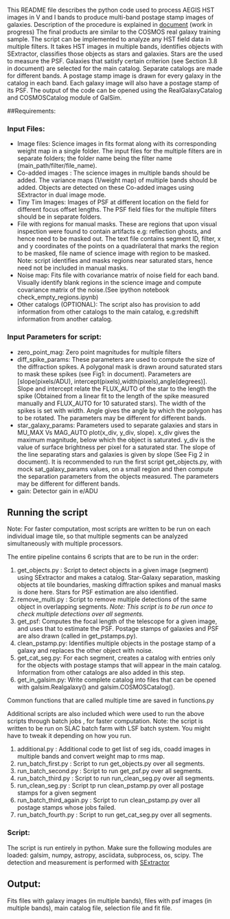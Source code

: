 This README file describes the python code used to process AEGIS HST images in V and I bands to produce multi-band postage stamp images of galaxies. Description of the procedure is explained in [document](https://www.overleaf.com/read/krbzsccfdbpm) (work in progress)
The final products are similar to the COSMOS real galaxy training sample.
The script can be implemented to analyze any HST field data in multiple filters. It takes HST images in multiple bands, identifies objects with SExtractor, classifies those objects as stars and galaxies. Stars are the used to measure the PSF. Galaxies that satisfy certain criterion (see Section 3.8 in document) are selected for the main catalog. Separate catalogs are made for different bands. A postage stamp image is drawn for every galaxy in the catalog in each band. Each galaxy image will also have a postage stamp of its PSF. The output of the code can be opened using the RealGalaxyCatalog and COSMOSCatalog module of GalSim.

##Requirements:
### Input Files:
* Image files: Science images in fits format along with its corresponding weight map in a single folder. The input files for the multiple filters are in separate folders; the folder name being the filter name (main_path/filter/file_name).
* Co-added images : The science images in multiple bands should be added. The variance maps (1/weight map) of multiple bands should be added. Objects are detected on these Co-added images using SExtractor in dual image mode.  
* Tiny Tim Images: Images of PSF at different location on the field for different focus offset lengths. The PSF field files for the multiple filters should be in  separate folders.
* File with regions for manual masks. These are regions that upon visual inspection were found to contain artifacts e.g: reflection ghosts, and hence need to be masked out. The text file contains segment ID, filter, x and y coordinates of the points on a quadrilateral that marks the region to be masked, file name of science image with region to be masked. Note: script identifies and masks regions near saturated stars, hence need not be included in manual masks.
* Noise map: Fits file with covariance matrix of noise field for each band. Visually identify blank regions in the science image and compute covariance matrix of the noise.(See ipython notebook check_empty_regions.ipynb)
* Other catalogs (OPTIONAL): The script also has provision to add information from other catalogs to the main catalog, e.g:redshift information from another catalog.

### Input Parameters for script:
* zero_point_mag: Zero point magnitudes for multiple filters
* diff_spike_params: These parameters are used to compute the size of the diffraction spikes. A polygonal mask is drawn around saturated stars to mask these spikes (see Fig1: in document).  Parameters are [slope(pixels/ADU), intercept(pixels),width(pixels),angle(degrees)]. Slope and intercept relate the FLUX_AUTO of the star to the length the spike (Obtained from a linear fit to the length of the spike measured manually and FLUX_AUTO for 10 saturated stars). The width of the spikes is set with width. Angle gives the angle by which the polygon has to be rotated. The parameters may be different for different bands. 
* star_galaxy_params: Parameters used to separate galaxies and stars in MU_MAX Vs MAG_AUTO plot(x_div, y_div, slope). x_div gives the maximum magnitude, below which the object is saturated. y_div is the value of surface brightness per pixel for a saturated star. The slope of the line separating stars and galaxies is given by slope (See Fig 2 in document). It is recommended to run the first script get_objects.py, with mock sat_galaxy_params values, on a small region and then compute the separation parameters from the objects measured. The parameters may be different for different bands.
* gain: Detector gain in e/ADU 

## Running the script
Note: For faster computation, most scripts are written to be run on each individual image tile, so that multiple segments can be analyzed simultaneously with multiple processors.

The entire pipeline contains 6 scripts that are to be run in the order:

1. get_objects.py : Script to detect objects in a given image (segment) using SExtractor and makes a catalog. Star-Galaxy separation, masking objects at tile boundaries, masking diffraction spikes and manual masks is done here. Stars for PSF estimation are also identified. 
2. remove_multi.py : Script to remove multiple detections of the same object in overlapping segments. *Note: This script is to be run once to check multiple detections over all segments.*
3. get_psf: Computes the focal length of the telescope for a given image, and uses that to estimate the PSF. Postage stamps of galaxies and PSF  are also drawn (called in get_pstamps.py).
4. clean_pstamp.py: Identifies multiple objects in the postage stamp of a galaxy and replaces the other object with noise.  
5. get_cat_seg.py: For each segment, creates a catalog with entries only for the objects with postage stamps that will appear in the main catalog. Information from other catalogs are also added in this step.
6. get_in_galsim.py: Write complete catalog into files that can be opened with galsim.Realgalaxy() and galsim.COSMOSCatalog().

Common functions that are called multiple time are saved in functions.py

 Additional scripts are also included which were used to run the above scripts through batch jobs , for faster computation. Note: the script is written to be run on SLAC batch farm with LSF batch system. You might have to tweak it depending on how you run.

 1. additional.py : Additional code to get list of seg ids, coadd images in multiple bands and convert weight map to rms map.
 2. run_batch_first.py : Script to run get_objects.py over all segments.
 3. run_batch_second.py : Script to run get_psf.py over all segments.
 4. run_batch_third.py : Script to run run_clean_seg.py  over all segments.
 5. run_clean_seg.py : Script tp run clean_pstamp.py over all postage stamps for a given segment
 6. run_batch_third_again.py : Script to run clean_pstamp.py over all postage stamps whose jobs failed.
 7. run_batch_fourth.py : Script to run get_cat_seg.py  over all segments.


### Script: 
The script is run entirely in python. Make sure the following modules are loaded:
galsim, numpy, astropy, asciidata, subprocess, os, scipy.
The detection and measurement is performed with [SExtractor](http://www.astromatic.net/software/sextractor)

## Output:
Fits files with galaxy images (in multiple bands), files with psf images (in 
multiple bands), main catalog file, selection file and fit file.

